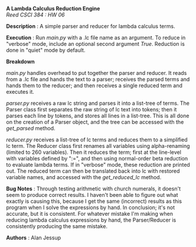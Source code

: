 **A Lambda Calculus Reduction Engine**\
*Reed CSCI 384 : HW 06*

**Description** : A simple parser and reducer for lambda calculus terms.

**Execution** : Run *main.py* with a .lc file name as an argument. To reduce in "verbose" mode, include an optional second argument *True*. Reduction is done in "quiet" mode by default.

**Breakdown**

*main.py* handles overhead to put together the parser and reducer. It reads from a .lc file and hands the text to a parser; receives the parsed terms and hands them to the reducer; and then receives a single reduced term and executes it.

*parser.py* receives a raw lc string and parses it into a list-tree of terms. The Parser class first separates the raw string of lc text into tokens; then it parses each line by tokens, and stores all lines in a list-tree. This is all done on the creation of a Parser object, and the tree can be accessed with the *get_parsed* method.

*reducer.py* receives a list-tree of lc terms and reduces them to a simplified lc term. The Reducer class first renames all variables using alpha-renaming (limited to 260 variables). Then it reduces the term; first at the line-level with variables defined by ":=", and then using normal-order beta reduction to evaluate lambda terms. If in "verbose" mode, these reduction are printed out. The reduced term can then be translated back into lc with restored variable names, and accessed with the *get_reduced_lc* method.

**Bug Notes** : Through testing arithmetic with church numerals, it doesn't seem to produce correct results. I haven't been able to figure out what exactly is causing this, because I get the same (incorrect) results as this program when I solve the expressions by hand. In conclusion; it's not accurate, but it is consistent. For whatever mistake I'm making when reducing lambda calculus expressions by hand, the Parser/Reducer is consistently producing the same mistake.

**Authors** : Alan Jessup
